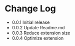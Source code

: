 # Change Log
- 0.0.1 Initial release
- 0.0.2 Update Readme.md
- 0.0.3 Reduce extension size
- 0.0.4 Optimize extension
